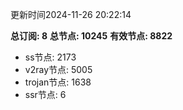 更新时间2024-11-26 20:22:14

**总订阅: 8**
**总节点: 10245**
**有效节点: 8822**
- ss节点: 2173
- v2ray节点: 5005
- trojan节点: 1638
- ssr节点: 6
